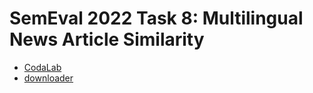 # SemEval 2022 Task 8: Multilingual News Article Similarity

- [CodaLab](https://competitions.codalab.org/competitions/33835)
- [downloader](https://github.com/euagendas/semeval_8_2022_ia_downloader)

